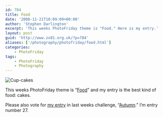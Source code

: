 ```yaml
---
id: 784
title: Food
date: '2008-11-21T10:09:09+00:00'
author: 'Stephen Darlington'
excerpt: 'This weeks PhotoFriday theme is "Food." Here is my entry.'
layout: post
guid: 'http://www.zx81.org.uk/?p=784'
aliases: ['/photography/photofriday/food.html']
categories:
    - PhotoFriday
tags:
    - PhotoFriday
    - Photography
---
```


![Cup-cakes](https://i0.wp.com/www.zx81.org.uk/wp-content/uploads/2007/09/img_1845.jpg)

This weeks PhotoFriday theme is “[Food](http://www.photofriday.com/archives/challenge/000827.php)” and my entry is the best kind of food: cakes.

Please also vote for [my entry](http://www.zx81.org.uk/photography/photofriday/autumn.html) in last weeks challenge, “[Autumn](http://www.photofriday.com/linkviewer.php?id=825).” I’m entry number 27.